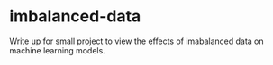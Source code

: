 # imbalanced-data
Write up for small project to view the effects of imabalanced data on machine learning models.
